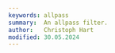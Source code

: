 ```yaml
---
keywords: allpass
summary:  An allpass filter.
author:   Christoph Hart
modified: 30.05.2024
---
```

  